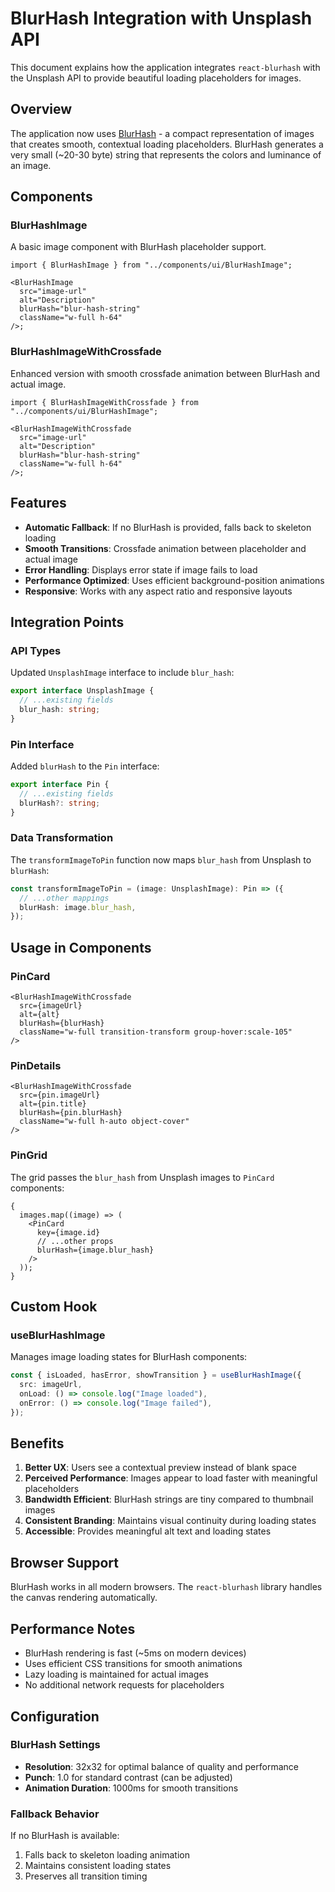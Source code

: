 # BlurHash Integration with Unsplash API

This document explains how the application integrates `react-blurhash` with the Unsplash API to provide beautiful loading placeholders for images.

## Overview

The application now uses [BlurHash](https://blurha.sh/) - a compact representation of images that creates smooth, contextual loading placeholders. BlurHash generates a very small (~20-30 byte) string that represents the colors and luminance of an image.

## Components

### BlurHashImage

A basic image component with BlurHash placeholder support.

```tsx
import { BlurHashImage } from "../components/ui/BlurHashImage";

<BlurHashImage
  src="image-url"
  alt="Description"
  blurHash="blur-hash-string"
  className="w-full h-64"
/>;
```

### BlurHashImageWithCrossfade

Enhanced version with smooth crossfade animation between BlurHash and actual image.

```tsx
import { BlurHashImageWithCrossfade } from "../components/ui/BlurHashImage";

<BlurHashImageWithCrossfade
  src="image-url"
  alt="Description"
  blurHash="blur-hash-string"
  className="w-full h-64"
/>;
```

## Features

- **Automatic Fallback**: If no BlurHash is provided, falls back to skeleton loading
- **Smooth Transitions**: Crossfade animation between placeholder and actual image
- **Error Handling**: Displays error state if image fails to load
- **Performance Optimized**: Uses efficient background-position animations
- **Responsive**: Works with any aspect ratio and responsive layouts

## Integration Points

### API Types

Updated `UnsplashImage` interface to include `blur_hash`:

```typescript
export interface UnsplashImage {
  // ...existing fields
  blur_hash: string;
}
```

### Pin Interface

Added `blurHash` to the `Pin` interface:

```typescript
export interface Pin {
  // ...existing fields
  blurHash?: string;
}
```

### Data Transformation

The `transformImageToPin` function now maps `blur_hash` from Unsplash to `blurHash`:

```typescript
const transformImageToPin = (image: UnsplashImage): Pin => ({
  // ...other mappings
  blurHash: image.blur_hash,
});
```

## Usage in Components

### PinCard

```tsx
<BlurHashImageWithCrossfade
  src={imageUrl}
  alt={alt}
  blurHash={blurHash}
  className="w-full transition-transform group-hover:scale-105"
/>
```

### PinDetails

```tsx
<BlurHashImageWithCrossfade
  src={pin.imageUrl}
  alt={pin.title}
  blurHash={pin.blurHash}
  className="w-full h-auto object-cover"
/>
```

### PinGrid

The grid passes the `blur_hash` from Unsplash images to `PinCard` components:

```tsx
{
  images.map((image) => (
    <PinCard
      key={image.id}
      // ...other props
      blurHash={image.blur_hash}
    />
  ));
}
```

## Custom Hook

### useBlurHashImage

Manages image loading states for BlurHash components:

```typescript
const { isLoaded, hasError, showTransition } = useBlurHashImage({
  src: imageUrl,
  onLoad: () => console.log("Image loaded"),
  onError: () => console.log("Image failed"),
});
```

## Benefits

1. **Better UX**: Users see a contextual preview instead of blank space
2. **Perceived Performance**: Images appear to load faster with meaningful placeholders
3. **Bandwidth Efficient**: BlurHash strings are tiny compared to thumbnail images
4. **Consistent Branding**: Maintains visual continuity during loading states
5. **Accessible**: Provides meaningful alt text and loading states

## Browser Support

BlurHash works in all modern browsers. The `react-blurhash` library handles the canvas rendering automatically.

## Performance Notes

- BlurHash rendering is fast (~5ms on modern devices)
- Uses efficient CSS transitions for smooth animations
- Lazy loading is maintained for actual images
- No additional network requests for placeholders

## Configuration

### BlurHash Settings

- **Resolution**: 32x32 for optimal balance of quality and performance
- **Punch**: 1.0 for standard contrast (can be adjusted)
- **Animation Duration**: 1000ms for smooth transitions

### Fallback Behavior

If no BlurHash is available:

1. Falls back to skeleton loading animation
2. Maintains consistent loading states
3. Preserves all transition timing
